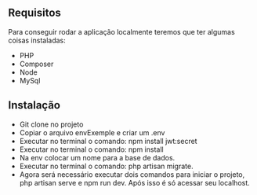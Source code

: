 ## Requisitos

Para conseguir rodar a aplicação localmente teremos que ter algumas coisas instaladas:

- PHP
- Composer
- Node
- MySql

## Instalação

- Git clone no projeto
- Copiar o arquivo envExemple e criar um .env
- Executar no terminal o comando: npm install jwt:secret
- Executar no terminal o comando: npm install
- Na env colocar um nome para a base de dados.
- Executar no terminal o comando: php artisan migrate.
- Agora será necessário executar dois comandos para iniciar o projeto, php artisan serve e npm run dev. Após isso é só acessar seu localhost.

